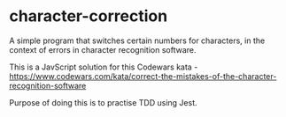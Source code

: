 # character-correction

A simple program that switches certain numbers for characters, in the context of errors in character recognition software.

This is a JavScript solution for this Codewars kata - https://www.codewars.com/kata/correct-the-mistakes-of-the-character-recognition-software

Purpose of doing this is to practise TDD using Jest.